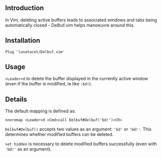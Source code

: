 ## Introduction

In Vim, deleting active buffers leads to associated windows and tabs being automatically closed - Delbuf.vim helps manoeuvre around this.

## Installation

```
Plug 'lunatacet/Delbuf.vim'
```

## Usage

`<Leader>d` to delete the buffer displayed in the currently active window (even if the buffer is modified, ie like `:bd!`).

## Details

The default mapping is defined as:

```
nnoremap <Leader>d <Cmd>call Delbuf#Delbuf('bd!')<CR>
```

`Delbuf#Delbuf()` accepts two values as an argument: `'bd'` or `'bd!'`. This determines whether modified buffers can be deleted.

`set hidden` is necessary to delete modified buffers successfully (even with `'bd!'` as an argument).

